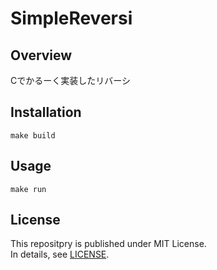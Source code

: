 # SimpleReversi

## Overview

Cでかるーく実装したリバーシ

## Installation

```
make build
```

## Usage

```
make run
```

## License

This repositpry is published under MIT License.  
In details, see [LICENSE](LICENSE).
